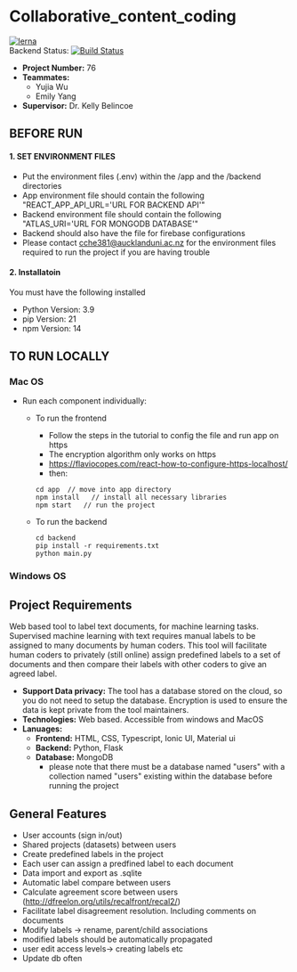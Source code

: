 # Collaborative_content_coding
[![lerna](https://img.shields.io/badge/maintained%20with-lerna-cc00ff.svg)](https://lerna.js.org/)  
Backend Status: [![Build Status](https://travis-ci.org/zyan225/Collaborative_content_coding.svg?branch=master)](https://travis-ci.org/zyan225/Collaborative_content_coding)

- **Project Number:** 76
- **Teammates:** 
  - Yujia Wu
  - Emily Yang
- **Supervisor:** Dr. Kelly Belincoe

## BEFORE RUN

#### 1. SET ENVIRONMENT FILES
- Put the environment files (.env) within the /app and the /backend directories
- App environment file should contain the following "REACT_APP_API_URL='URL FOR BACKEND API'"
- Backend environment file should contain the following "ATLAS_URI='URL FOR MONGODB DATABASE'"
- Backend should also have the file for firebase configurations
- Please contact cche381@aucklanduni.ac.nz for the environment files required to run the project if you are having trouble

#### 2. Installatoin
You must have the following installed
- Python Version: 3.9
- pip Version: 21
- npm Version: 14

## TO RUN LOCALLY
### Mac OS
- Run each component individually:
  - To run the frontend
    - Follow the steps in the tutorial to config the file and run app on https
    - The encryption algorithm only works on https
    - https://flaviocopes.com/react-how-to-configure-https-localhost/
    - then: 
    ```
    cd app  // move into app directory
    npm install   // install all necessary libraries
    npm start   // run the project   
    ```

  - To run the backend
    ```
    cd backend
    pip install -r requirements.txt
    python main.py
    ```

### Windows OS


## Project Requirements
Web based tool to label text documents, for machine learning tasks. Supervised machine learning with text requires manual labels to be assigned to many documents by human coders. This tool will facilitate human coders to privately (still online) assign predefined labels to a set of documents and then compare their labels with other coders to give an agreed label.

-  **Support Data privacy:** The tool has a database stored on the cloud, so you do not need to setup the database. Encryption is used to ensure the data is kept private from the tool maintainers.
- **Technologies:** Web based. Accessible from windows and MacOS
- **Lanuages:**
  - **Frontend:** HTML, CSS, Typescript, Ionic UI, Material ui
  - **Backend:** Python, Flask
  - **Database:** MongoDB
    - please note that there must be a database named "users" with a collection named "users" existing within the database before running the project


## General Features
- User accounts (sign in/out)
- Shared projects (datasets) between users
- Create predefined labels in the project
- Each user can assign a predfined label to each document
- Data import and export as .sqlite 
- Automatic label compare between users
- Calculate agreement score between users (http://dfreelon.org/utils/recalfront/recal2/)
- Facilitate label disagreement resolution. Including comments on documents
- Modify labels -> rename, parent/child associations 
- modified labels should be automatically propagated
- user edit access levels-> creating labels etc
- Update db often
